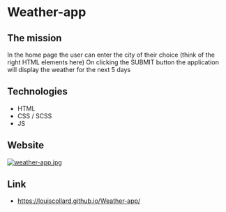 # Weather-app

## The mission
In the home page the user can enter the city of their choice (think of the right HTML elements here)
On clicking the SUBMIT button the application will display the weather for the next 5 days

## Technologies
- HTML
- CSS / SCSS
- JS

## Website
[![weather-app.jpg](https://i.postimg.cc/bwdq40gJ/weather-app.jpg)](https://postimg.cc/3k5MvvP5)

## Link
- https://louiscollard.github.io/Weather-app/
